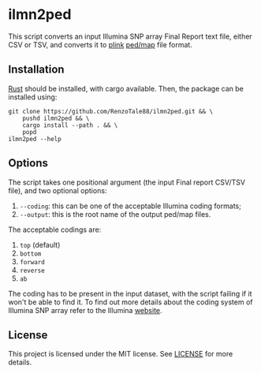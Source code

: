# ilmn2ped
This script converts an input Illumina SNP array Final Report text file, either CSV or TSV, and converts it to [plink](https://www.cog-genomics.org/plink/) [ped/map](https://www.cog-genomics.org/plink/1.9/input#ped) file format.

## Installation
[Rust](https://www.rust-lang.org/) should be installed, with cargo available.
Then, the package can be installed using:
```
git clone https://github.com/RenzoTale88/ilmn2ped.git && \
    pushd ilmn2ped && \
    cargo install --path . && \
    popd
ilmn2ped --help
```

## Options
The script takes one positional argument (the input Final report CSV/TSV file), and two optional options:
1. `--coding`: this can be one of the acceptable Illumina coding formats;
2. `--output`: this is the root name of the output ped/map files.

The acceptable codings are:
1. `top` (default)
2. `bottom`
3. `forward`
4. `reverse`
5. `ab`

The coding has to be present in the input dataset, with the script failing if it won't be able to find it.
To find out more details about the coding system of Illumina SNP array refer to the Illumina [website](https://knowledge.illumina.com/microarray/general/microarray-general-reference_material-list/000001489).

## License
This project is licensed under the MIT license. See [LICENSE](./LICENSE) for more details.